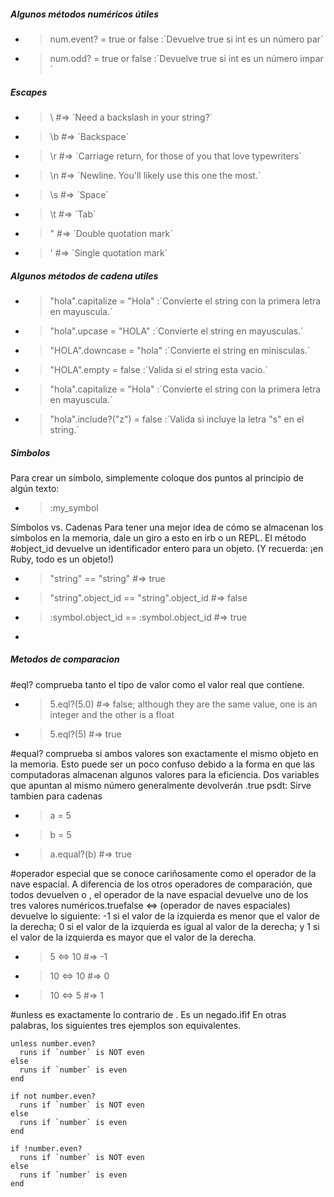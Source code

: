 ##### Algunos métodos numéricos útiles
- > num.event? = true or false :´Devuelve true si int es un número par´
- > num.odd? = true or false :´Devuelve true si int es un número impar´

##### Escapes 
- > \\  #=> ´Need a backslash in your string?´
- > \b  #=> ´Backspace´
- > \r  #=> ´Carriage return, for those of you that love typewriters´
- > \n  #=> ´Newline. You'll likely use this one the most.´
- > \s  #=> ´Space´
- > \t  #=> ´Tab´
- > \"  #=> ´Double quotation mark´
- > \'  #=> ´Single quotation mark´

##### Algunos métodos de cadena utiles
- > "hola".capitalize = "Hola" :´Convierte el string con la primera letra en mayuscula.´
- > "hola".upcase = "HOLA" :´Convierte el string en mayusculas.´
- > "HOLA".downcase = "hola" :´Convierte el string en minisculas.´
- > "HOLA".empty = false :´Valida si el string esta vacio.´
- > "hola".capitalize = "Hola" :´Convierte el string con la primera letra en mayuscula.´
- > "hola".include?("z") = false :´Valida si incluye la letra "s" en el string.´

##### Simbolos
Para crear un símbolo, simplemente coloque dos puntos al principio de algún texto:
- > :my_symbol

Símbolos vs. Cadenas
Para tener una mejor idea de cómo se almacenan los símbolos en la memoria, dale un giro a esto en irb o un REPL. El método #object_id devuelve un identificador entero para un objeto. (Y recuerda: ¡en Ruby, todo es un objeto!)

- > "string" == "string"  #=> true
- > "string".object_id == "string".object_id  #=> false
- > :symbol.object_id == :symbol.object_id    #=> true
- 
##### Metodos de comparacion

#eql? comprueba tanto el tipo de valor como el valor real que contiene.
- > 5.eql?(5.0) #=> false; although they are the same value, one is an integer and the other is a float
- > 5.eql?(5)   #=> true

#equal? comprueba si ambos valores son exactamente el mismo objeto en la memoria. Esto puede ser un poco confuso debido a la forma en que las computadoras almacenan algunos valores para la eficiencia. Dos variables que apuntan al mismo número generalmente devolverán .true
psdt: Sirve tambien para cadenas
- > a = 5
- > b = 5
- > a.equal?(b) #=> true

#operador especial que se conoce cariñosamente como el operador de la nave espacial. A diferencia de los otros operadores de comparación, que todos devuelven o , el operador de la nave espacial devuelve uno de los tres valores numéricos.truefalse
<=> (operador de naves espaciales) devuelve lo siguiente:
-1 si el valor de la izquierda es menor que el valor de la derecha;
0 si el valor de la izquierda es igual al valor de la derecha; y
1 si el valor de la izquierda es mayor que el valor de la derecha.
- > 5 <=> 10    #=> -1
- > 10 <=> 10   #=> 0
- > 10 <=> 5    #=> 1

#unless es exactamente lo contrario de . Es un negado.ifif
En otras palabras, los siguientes tres ejemplos son equivalentes.
```
unless number.even?
  runs if `number` is NOT even
else
  runs if `number` is even
end

if not number.even?
  runs if `number` is NOT even
else
  runs if `number` is even
end

if !number.even?
  runs if `number` is NOT even
else
  runs if `number` is even
end
```



















